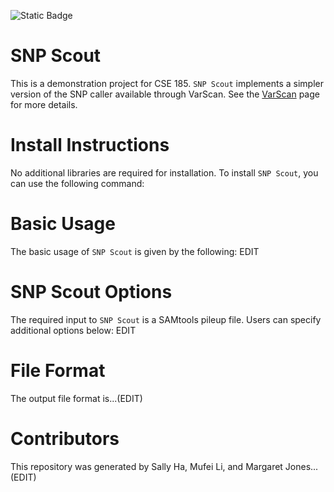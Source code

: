
![Static Badge](https://img.shields.io/badge/language-python-pink)
# SNP Scout

This is a demonstration project for CSE 185. `SNP Scout` implements a simpler version of the SNP caller available through VarScan. See the [VarScan](https://varscan.sourceforge.net/using-varscan.html) page for more details.  
# Install Instructions
No additional libraries are required for installation. 
To install `SNP Scout`, you can use the following command:
# Basic Usage
The basic usage of `SNP Scout` is given by the following:
EDIT
# SNP Scout Options
The required input to `SNP Scout` is a SAMtools pileup file. Users can specify additional options below:
EDIT
# File Format 
The output file format is...(EDIT)
# Contributors 
This repository was generated by Sally Ha, Mufei Li, and Margaret Jones...(EDIT)
